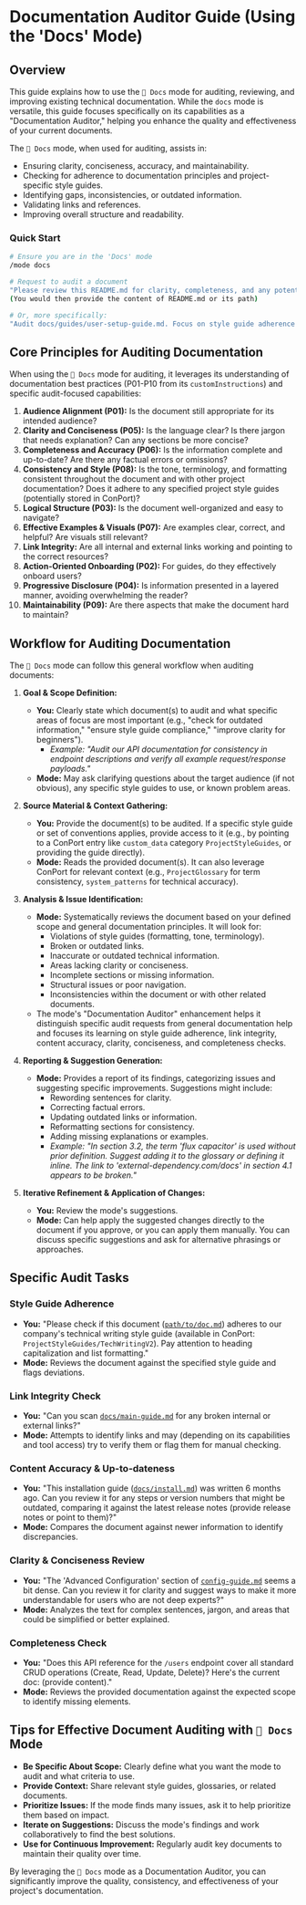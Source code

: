 # Documentation Auditor Guide (Using the 'Docs' Mode)

## Overview

This guide explains how to use the `📝 Docs` mode for auditing, reviewing, and improving existing technical documentation. While the `docs` mode is versatile, this guide focuses specifically on its capabilities as a "Documentation Auditor," helping you enhance the quality and effectiveness of your current documents.

The `📝 Docs` mode, when used for auditing, assists in:
-   Ensuring clarity, conciseness, accuracy, and maintainability.
-   Checking for adherence to documentation principles and project-specific style guides.
-   Identifying gaps, inconsistencies, or outdated information.
-   Validating links and references.
-   Improving overall structure and readability.

### Quick Start

```bash
# Ensure you are in the 'Docs' mode
/mode docs

# Request to audit a document
"Please review this README.md for clarity, completeness, and any potential issues."
(You would then provide the content of README.md or its path)

# Or, more specifically:
"Audit docs/guides/user-setup-guide.md. Focus on style guide adherence (our guide is in ConPort under ProjectStyleGuides/main-style-guide) and check for broken links."
```

## Core Principles for Auditing Documentation

When using the `📝 Docs` mode for auditing, it leverages its understanding of documentation best practices (P01-P10 from its `customInstructions`) and specific audit-focused capabilities:

1.  **Audience Alignment (P01):** Is the document still appropriate for its intended audience?
2.  **Clarity and Conciseness (P05):** Is the language clear? Is there jargon that needs explanation? Can any sections be more concise?
3.  **Completeness and Accuracy (P06):** Is the information complete and up-to-date? Are there any factual errors or omissions?
4.  **Consistency and Style (P08):** Is the tone, terminology, and formatting consistent throughout the document and with other project documentation? Does it adhere to any specified project style guides (potentially stored in ConPort)?
5.  **Logical Structure (P03):** Is the document well-organized and easy to navigate?
6.  **Effective Examples & Visuals (P07):** Are examples clear, correct, and helpful? Are visuals still relevant?
7.  **Link Integrity:** Are all internal and external links working and pointing to the correct resources?
8.  **Action-Oriented Onboarding (P02):** For guides, do they effectively onboard users?
9.  **Progressive Disclosure (P04):** Is information presented in a layered manner, avoiding overwhelming the reader?
10. **Maintainability (P09):** Are there aspects that make the document hard to maintain?

## Workflow for Auditing Documentation

The `📝 Docs` mode can follow this general workflow when auditing documents:

1.  **Goal & Scope Definition:**
    *   **You:** Clearly state which document(s) to audit and what specific areas of focus are most important (e.g., "check for outdated information," "ensure style guide compliance," "improve clarity for beginners").
        *   *Example: "Audit our API documentation for consistency in endpoint descriptions and verify all example request/response payloads."*
    *   **Mode:** May ask clarifying questions about the target audience (if not obvious), any specific style guides to use, or known problem areas.

2.  **Source Material & Context Gathering:**
    *   **You:** Provide the document(s) to be audited. If a specific style guide or set of conventions applies, provide access to it (e.g., by pointing to a ConPort entry like `custom_data` category `ProjectStyleGuides`, or providing the guide directly).
    *   **Mode:** Reads the provided document(s). It can also leverage ConPort for relevant context (e.g., `ProjectGlossary` for term consistency, `system_patterns` for technical accuracy).

3.  **Analysis & Issue Identification:**
    *   **Mode:** Systematically reviews the document based on your defined scope and general documentation principles. It will look for:
        *   Violations of style guides (formatting, tone, terminology).
        *   Broken or outdated links.
        *   Inaccurate or outdated technical information.
        *   Areas lacking clarity or conciseness.
        *   Incomplete sections or missing information.
        *   Structural issues or poor navigation.
        *   Inconsistencies within the document or with other related documents.
    *   The mode's "Documentation Auditor" enhancement helps it distinguish specific audit requests from general documentation help and focuses its learning on style guide adherence, link integrity, content accuracy, clarity, conciseness, and completeness checks.

4.  **Reporting & Suggestion Generation:**
    *   **Mode:** Provides a report of its findings, categorizing issues and suggesting specific improvements. Suggestions might include:
        *   Rewording sentences for clarity.
        *   Correcting factual errors.
        *   Updating outdated links or information.
        *   Reformatting sections for consistency.
        *   Adding missing explanations or examples.
        *   *Example: "In section 3.2, the term 'flux capacitor' is used without prior definition. Suggest adding it to the glossary or defining it inline. The link to 'external-dependency.com/docs' in section 4.1 appears to be broken."*

5.  **Iterative Refinement & Application of Changes:**
    *   **You:** Review the mode's suggestions.
    *   **Mode:** Can help apply the suggested changes directly to the document if you approve, or you can apply them manually. You can discuss specific suggestions and ask for alternative phrasings or approaches.

## Specific Audit Tasks

### Style Guide Adherence

*   **You:** "Please check if this document ([`path/to/doc.md`](path/to/doc.md:0)) adheres to our company's technical writing style guide (available in ConPort: `ProjectStyleGuides/TechWritingV2`). Pay attention to heading capitalization and list formatting."
*   **Mode:** Reviews the document against the specified style guide and flags deviations.

### Link Integrity Check

*   **You:** "Can you scan [`docs/main-guide.md`](docs/main-guide.md:0) for any broken internal or external links?"
*   **Mode:** Attempts to identify links and may (depending on its capabilities and tool access) try to verify them or flag them for manual checking.

### Content Accuracy & Up-to-dateness

*   **You:** "This installation guide ([`docs/install.md`](docs/install.md:0)) was written 6 months ago. Can you review it for any steps or version numbers that might be outdated, comparing it against the latest release notes (provide release notes or point to them)?"
*   **Mode:** Compares the document against newer information to identify discrepancies.

### Clarity & Conciseness Review

*   **You:** "The 'Advanced Configuration' section of [`config-guide.md`](config-guide.md:0) seems a bit dense. Can you review it for clarity and suggest ways to make it more understandable for users who are not deep experts?"
*   **Mode:** Analyzes the text for complex sentences, jargon, and areas that could be simplified or better explained.

### Completeness Check

*   **You:** "Does this API reference for the `/users` endpoint cover all standard CRUD operations (Create, Read, Update, Delete)? Here's the current doc: (provide content)."
*   **Mode:** Reviews the provided documentation against the expected scope to identify missing elements.

## Tips for Effective Document Auditing with `📝 Docs` Mode

*   **Be Specific About Scope:** Clearly define what you want the mode to audit and what criteria to use.
*   **Provide Context:** Share relevant style guides, glossaries, or related documents.
*   **Prioritize Issues:** If the mode finds many issues, ask it to help prioritize them based on impact.
*   **Iterate on Suggestions:** Discuss the mode's findings and work collaboratively to find the best solutions.
*   **Use for Continuous Improvement:** Regularly audit key documents to maintain their quality over time.

By leveraging the `📝 Docs` mode as a Documentation Auditor, you can significantly improve the quality, consistency, and effectiveness of your project's documentation.